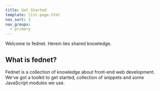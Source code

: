 ```yaml
---
title: Get Started
template: list-page.html
nav_sort: 1
nav_groups:
  - primary
---
```



Welcome to fednet. Herein lies shared knowledge.

What is fednet?
-------------------------

Fednet is a collection of knowledge about front-end web development. We've got a toolkit to get started, collection of snippets and some JavaScript modules we use.
